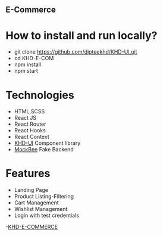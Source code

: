 ## E-Commerce

# How to install and run locally?

- git clone https://github.com/dipteekhd/KHD-UI.git
- cd KHD-E-COM
- npm install
- npm start

# Technologies

- HTML,SCSS
- React JS
- React Router
- React Hooks
- React Context
- [KHD-UI](https://khd-ui.netlify.app/) Component library
- [MockBee](https://mockbee.netlify.app) Fake Backend

# Features

- Landing Page
- Product Listing-Filtering
- Cart Management
- Wishlist Management
- Login with test credentials

-[KHD-E-COMMERCE](https://khd-e-com.netlify.app/)
